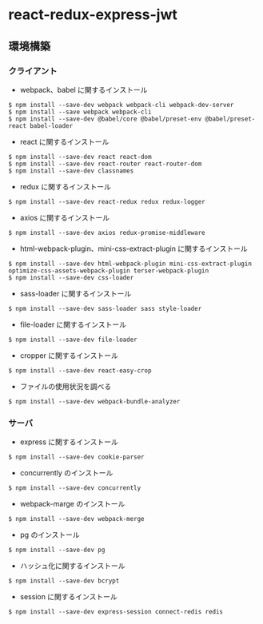 # react-redux-express-jwt

## 環境構築

### クライアント

- webpack、babel に関するインストール

```
$ npm install --save-dev webpack webpack-cli webpack-dev-server
$ npm install --save webpack webpack-cli
$ npm install --save-dev @babel/core @babel/preset-env @babel/preset-react babel-loader
```

- react に関するインストール

```
$ npm install --save-dev react react-dom
$ npm install --save-dev react-router react-router-dom
$ npm install --save-dev classnames
```

- redux に関するインストール

```
$ npm install --save-dev react-redux redux redux-logger
```

- axios に関するインストール

```
$ npm install --save-dev axios redux-promise-middleware
```

- html-webpack-plugin、mini-css-extract-plugin に関するインストール

```
$ npm install --save-dev html-webpack-plugin mini-css-extract-plugin optimize-css-assets-webpack-plugin terser-webpack-plugin
$ npm install --save-dev css-loader
```

- sass-loader に関するインストール

```
$ npm install --save-dev sass-loader sass style-loader
```

- file-loader に関するインストール

```
$ npm install --save-dev file-loader
```

- cropper に関するインストール

```
$ npm install --save-dev react-easy-crop
```

- ファイルの使用状況を調べる

```
$ npm install --save-dev webpack-bundle-analyzer
```

### サーバ

- express に関するインストール

```
$ npm install --save-dev cookie-parser
```

- concurrently のインストール

```
$ npm install --save-dev concurrently
```

- webpack-marge のインストール

```
$ npm install --save-dev webpack-merge
```

- pg のインストール

```
$ npm install --save-dev pg
```

- ハッシュ化に関するインストール

```
$ npm install --save-dev bcrypt
```

- session に関するインストール

```
$ npm install --save-dev express-session connect-redis redis
```
